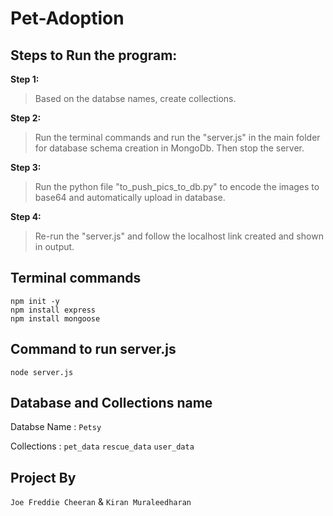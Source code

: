 # Pet-Adoption

## Steps to Run the program:
**Step 1:**
> Based on the databse names, create collections.

**Step 2:**
> Run the terminal commands and run the "server.js" in the main folder for database schema creation in MongoDb. Then stop the server.

**Step 3:**
> Run the python file "to_push_pics_to_db.py" to encode the images to base64 and automatically upload in database.

**Step 4:**
> Re-run the "server.js" and follow the localhost link created and shown in output.

## Terminal commands 
    npm init -y
    npm install express
    npm install mongoose

## Command to run server.js
    node server.js

## Database and Collections name
Databse Name : `Petsy`

Collections : `pet_data`
              `rescue_data`
              `user_data`
    
## Project By
`Joe Freddie Cheeran` & `Kiran Muraleedharan`
